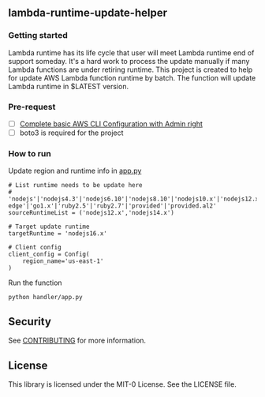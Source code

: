 ## lambda-runtime-update-helper

### Getting started

Lambda runtime has its life cycle that user will meet Lambda runtime end of support someday. It's a hard work to process the update manually if many Lambda functions are under retiring runtime. This project is created to help for update AWS Lambda function runtime by batch. The function will update Lambda runtime in $LATEST version.

### Pre-request

- [ ] [Complete basic AWS CLI Configuration with Admin right](https://docs.aws.amazon.com/cli/latest/userguide/cli-configure-quickstart.html)
- [ ] boto3 is required for the project

### How to run

Update region and runtime info in [app.py](handler/app.py)

```
# List runtime needs to be update here
# 'nodejs'|'nodejs4.3'|'nodejs6.10'|'nodejs8.10'|'nodejs10.x'|'nodejs12.x'|'nodejs14.x'|'nodejs16.x'|'java8'|'java8.al2'|'java11'|'python2.7'|'python3.6'|'python3.7'|'python3.8'|'python3.9'|'dotnetcore1.0'|'dotnetcore2.0'|'dotnetcore2.1'|'dotnetcore3.1'|'dotnet6'|'nodejs4.3-edge'|'go1.x'|'ruby2.5'|'ruby2.7'|'provided'|'provided.al2'
sourceRuntimeList = ('nodejs12.x','nodejs14.x')

# Target update runtime
targetRuntime = 'nodejs16.x'

# Client config
client_config = Config(
    region_name='us-east-1'
)
```

Run the function
```
python handler/app.py
```

## Security

See [CONTRIBUTING](CONTRIBUTING.md#security-issue-notifications) for more information.

## License

This library is licensed under the MIT-0 License. See the LICENSE file.

